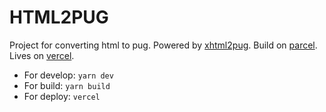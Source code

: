 # HTML2PUG

Project for converting html to pug.
Powered by [xhtml2pug](https://github.com/dimensi/html2pug). Build on [parcel](https://parceljs.org/). Lives on [vercel](https://vercel.com/dashboard).

 - For develop: `yarn dev`
 - For build: `yarn build`
 - For deploy: `vercel`
